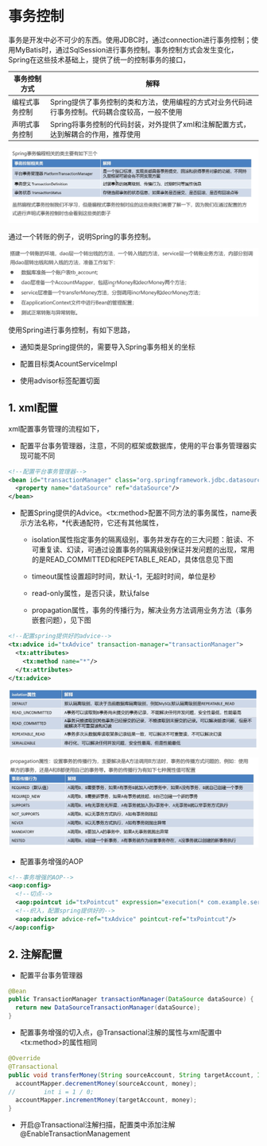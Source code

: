 # 事务控制

事务是开发中必不可少的东西。使用JDBC时，通过connection进行事务控制；使用MyBatis时，通过SqlSession进行事务控制。事务控制方式会发生变化，Spring在这些技术基础上，提供了统一的控制事务的接口，

| 事务控制方式  | 解释                                                  |
| ------- | --------------------------------------------------- |
| 编程式事务控制 | Spring提供了事务控制的类和方法，使用编程的方式对业务代码进行事务控制。代码耦合度较高，一般不使用 |
| 声明式事务控制 | Spring将事务控制的代码封装，对外提供了xml和注解配置方式，达到解耦合的作用，推荐使用      |

![](imgs/2023-04-12-00-50-05-image.png)

通过一个转账的例子，说明Spring的事务控制。

![](imgs/2023-04-12-01-14-37-image.png)

使用Spring进行事务控制，有如下思路，

- 通知类是Spring提供的，需要导入Spring事务相关的坐标

- 配置目标类AcountServiceImpl

- 使用advisor标签配置切面

## 1. xml配置

xml配置事务管理的流程如下，

- 配置平台事务管理器，注意，不同的框架或数据库，使用的平台事务管理器实现可能不同

```xml
<!--配置平台事务管理器-->
<bean id="transactionManager" class="org.springframework.jdbc.datasource.DataSourceTransactionManager">
  <property name="dataSource" ref="dataSource"/>
</bean>
```

- 配置Spring提供的Advice。\<tx:method>配置不同方法的事务属性，name表示方法名称，\*代表通配符，它还有其他属性，
  
  - isolation属性指定事务的隔离级别，事务并发存在的三大问题：脏读、不可重复读、幻读，可通过设置事务的隔离级别保证并发问题的出现，常用的是READ_COMMITTED和REPETABLE_READ，具体信息见下图
  
  - timeout属性设置超时时间，默认-1，无超时时间，单位是秒
  
  - read-only属性，是否只读，默认false
  
  - propagation属性，事务的传播行为，解决业务方法调用业务方法（事务嵌套问题），见下图

```xml
<!--配置spring提供好的advice-->
<tx:advice id="txAdvice" transaction-manager="transactionManager">
  <tx:attributes>
    <tx:method name="*"/>
  </tx:attributes>
</tx:advice>
```

![](imgs/2023-04-12-20-43-20-image.png)

![](imgs/2023-04-12-22-08-13-image.png)

- 配置事务增强的AOP

```xml
<!--事务增强的AOP-->
<aop:config>
  <!--切点-->
  <aop:pointcut id="txPointcut" expression="execution(* com.example.service.impl.*.*(..))"/>
  <!--织入，配置spring提供好的-->
  <aop:advisor advice-ref="txAdvice" pointcut-ref="txPointcut"/>
</aop:config>
```

## 2. 注解配置

- 配置平台事务管理器

```java
@Bean
public TransactionManager transactionManager(DataSource dataSource) {
  return new DataSourceTransactionManager(dataSource);
}
```

- 配置事务增强的切入点，@Transactional注解的属性与xml配置中\<tx:method>的属性相同

```java
@Override
@Transactional
public void transferMoney(String sourceAccount, String targetAccount, Integer money) {
  accountMapper.decrementMoney(sourceAccount, money);
//        int i = 1 / 0;
  accountMapper.incrementMoney(targetAccount, money);
}
```

- 开启@Transactional注解扫描，配置类中添加注解@EnableTransactionManagement
